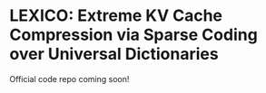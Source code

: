 # LEXICO: Extreme KV Cache Compression via Sparse Coding over Universal Dictionaries

Official code repo coming soon!

